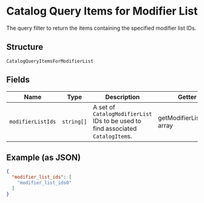 
# Catalog Query Items for Modifier List

The query filter to return the items containing the specified modifier list IDs.

## Structure

`CatalogQueryItemsForModifierList`

## Fields

| Name | Type | Description | Getter | Setter |
|  --- | --- | --- | --- | --- |
| `modifierListIds` | `string[]` | A set of `CatalogModifierList` IDs to be used to find associated `CatalogItem`s. | getModifierListIds(): array | setModifierListIds(array modifierListIds): void |

## Example (as JSON)

```json
{
  "modifier_list_ids": [
    "modifier_list_ids0"
  ]
}
```

